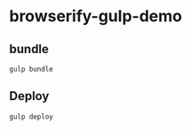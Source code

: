 browserify-gulp-demo
====================


## bundle

    gulp bundle

## Deploy

    gulp deploy


